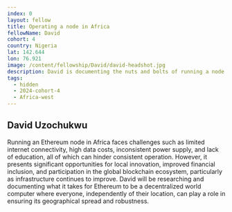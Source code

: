 ```yaml
---
index: 0
layout: fellow
title: Operating a node in Africa
fellowName: David
cohort: 4
country: Nigeria
lat: 142.644
lon: 76.921
image: /content/fellowship/David/david-headshot.jpg
description: David is documenting the nuts and bolts of running a node in Nigeria and, more generally, on the African continent and all the challenges that come with it.
tags:
  - hidden
  - 2024-cohort-4
  - Africa-west
---
```


## David Uzochukwu

Running an Ethereum node in Africa faces challenges such as limited internet connectivity, high data costs, inconsistent power supply, and lack of education, all of which can hinder consistent operation. However, it presents significant opportunities for local innovation, improved financial inclusion, and participation in the global blockchain ecosystem, particularly as infrastructure continues to improve. David will be researching and documenting what it takes for Ethereum to be a decentralized world computer where everyone, independently of their location, can play a role in ensuring its geographical spread and robustness.
